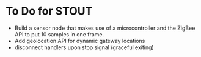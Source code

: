 # To Do for STOUT

- Build a sensor node that makes use of a microcontroller and the ZigBee API to put 10 samples in one frame.
- Add geolocation API for dynamic gateway locations
- disconnect handlers upon stop signal (graceful exiting) 